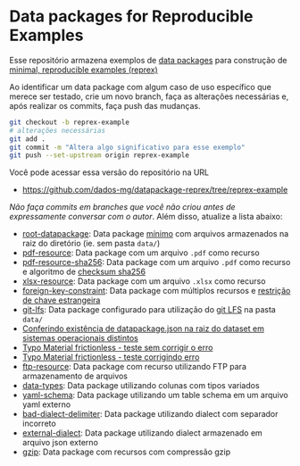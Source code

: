 # Data packages for Reproducible Examples

Esse repositório armazena exemplos de [data packages](https://specs.frictionlessdata.io/) para construção de [minimal, reproducible examples (reprex)](https://stackoverflow.com/help/minimal-reproducible-example)

Ao identificar um data package com algum caso de uso específico que merece ser testado, crie um novo branch, faça as alterações necessárias e, após realizar os commits, faça push das mudanças.

```bash
git checkout -b reprex-example
# alterações necessárias
git add .
git commit -m "Altera algo significativo para esse exemplo"
git push --set-upstream origin reprex-example
```

Você pode acessar essa versão do repositório na URL

- <https://github.com/dados-mg/datapackage-reprex/tree/reprex-example>

_Não faça commits em branches que você não criou antes de expressamente conversar com o autor_. Além disso, atualize a lista abaixo:

- [root-datapackage](https://github.com/dados-mg/datapackage-reprex/tree/root-datapackage): Data package [mínimo](https://specs.frictionlessdata.io/data-package/#illustrative-structure) com arquivos armazenados na raiz do diretório (ie. sem pasta `data/`)
- [pdf-resource](https://github.com/dados-mg/datapackage-reprex/tree/pdf-resource): Data package com um arquivo `.pdf` como recurso
- [pdf-resource-sha256](https://github.com/dados-mg/datapackage-reprex/tree/pdf-resource-sha256): Data package com um arquivo `.pdf` como recurso e algoritmo de [checksum sha256](https://en.wikipedia.org/wiki/SHA-2)
- [xlsx-resource](https://github.com/dados-mg/datapackage-reprex/tree/xlsx-resource): Data package com um arquivo `.xlsx` como recurso
- [foreign-key-constraint](https://github.com/dados-mg/datapackage-reprex/tree/foreign-key-constraint): Data package com múltiplos recursos e [restrição de chave estrangeira](https://specs.frictionlessdata.io/table-schema/#foreign-keys)
- [git-lfs](https://github.com/dados-mg/datapackage-reprex/tree/git-lfs): Data package configurado para utilização do [git LFS](https://git-lfs.github.com/) na pasta `data/`
- [Conferindo existência de datapackage.json na raiz do dataset em sistemas operacionais distintos](https://github.com/dados-mg/datapackage-reprex/tree/os-datapackage-identification)
- [Typo Material frictionless - teste sem corrigir o erro](https://github.com/dados-mg/datapackage-reprex/tree/frictionless-online-validate-whith-folder-typo)
- [Typo Material frictionless - teste corrigindo erro](https://github.com/dados-mg/datapackage-reprex/tree/frictionless-online-validate-whith-folder-typo-correction)
- [ftp-resource](https://github.com/dados-mg/datapackage-reprex/tree/ftp-resource): Data package com recurso utilizando FTP para armazenamento de arquivos
- [data-types](https://github.com/dados-mg/datapackage-reprex/tree/data-types): Data package utilizando colunas com tipos variados
- [yaml-schema](https://github.com/dados-mg/datapackage-reprex/tree/yaml-schema): Data package utilizando um table schema em um arquivo yaml externo
- [bad-dialect-delimiter](https://github.com/dados-mg/datapackage-reprex/tree/bad-dialect-delimiter): Data package utilizando dialect com separador incorreto
- [external-dialect](https://github.com/dados-mg/datapackage-reprex/tree/external-dialect): Data package utilizando dialect armazenado em arquivo json externo
- [gzip](https://github.com/dados-mg/datapackage-reprex/tree/gzip): Data package com recursos com compressão gzip
